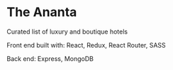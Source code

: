 # The Ananta

Curated list of luxury and boutique hotels

Front end built with: React, Redux, React Router, SASS

Back end: Express, MongoDB
